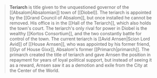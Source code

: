 > **Teriarch** is title given to the unquestioned governor of the [[Absalom|Absalomian]] town of [[Diobel]]. The teriarch is appointed by the [[Grand Council of Absalom]], but once installed he cannot be removed. His office is in the [[Hall of the Teriarch]], which also holds the town's court. The teriarch's only rival for power in Diobel is the wealthy [[Kortos Consortium]], and the two constantly battle for control of the town. The current teriarch is [[Avid Arnsen|Scion Lord Avid]] of [[House Arnsen]], who was appointed by his former friend, [[Gyr of House Gixx]], Absalom's former [[Primarch|primarch]]. The primarch created the title of teriarch and gave Arnsen the position in repayment for years of loyal political support, but instead of seeing it as a reward, Arnsen saw it as a demotion and exile from the City at the Center of the World.







